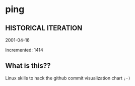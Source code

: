 # ping

## HISTORICAL ITERATION
2001-04-16

Incremented: 1414

## What is this?? 
Linux skills to hack the github commit visualization chart `;-)`
